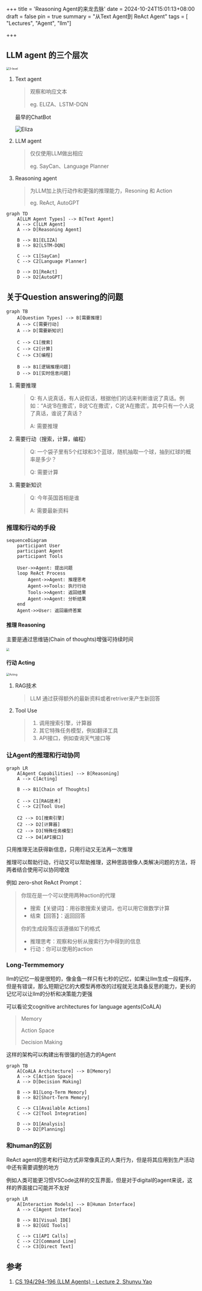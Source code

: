 +++
title = 'Reasoning Agent的来龙去脉'
date = 2024-10-24T15:01:13+08:00
draft = false
pin = true
summary = "从Text Agent到 ReAct Agent"
tags = [ "Lectures", "Agent", "llm"]

+++

## LLM agent 的三个层次



<img src="https://raw.githubusercontent.com/looechao/blogimg/main/2024/llm-1.png" alt="3-level" style="zoom: 50%;" />

1. Text agent

   > 观察和响应文本
   >
   > eg. ELIZA、LSTM-DQN

   最早的ChatBot

   ![Eliza](https://upload.wikimedia.org/wikipedia/commons/4/4e/ELIZA_conversation.jpg)

2. LLM agent

   > 仅仅使用LLM做出相应
   >
   > eg. SayCan、Language Planner

3. Reasoning agent

   > 为LLM加上执行动作和更强的推理能力，Resoning 和 Action
   >
   > eg. ReAct, AutoGPT

```mermaid
graph TD
    A[LLM Agent Types] --> B[Text Agent]
    A --> C[LLM Agent]
    A --> D[Reasoning Agent]
    
    B --> B1[ELIZA]
    B --> B2[LSTM-DQN]
    
    C --> C1[SayCan]
    C --> C2[Language Planner]
    
    D --> D1[ReAct]
    D --> D2[AutoGPT]
```



## 关于Question answering的问题

```mermaid
graph TB
    A[Question Types] --> B[需要推理]
    A --> C[需要行动]
    A --> D[需要新知识]
    
    C --> C1[搜索]
    C --> C2[计算]
    C --> C3[编程]
    
    B --> B1[逻辑推理问题]
    D --> D1[实时信息问题]
```



1. 需要推理

   > Q: 有人说真话，有人说假话，根据他们的话来判断谁说了真话。例如：“A说‘B在撒谎’，B说‘C在撒谎’，C说‘A在撒谎’。其中只有一个人说了真话，谁说了真话？
   >
   > A: 需要推理

2. 需要行动（搜索，计算，编程）

   > Q: 一个袋子里有5个红球和3个蓝球，随机抽取一个球，抽到红球的概率是多少？
   >
   > Q: 需要计算

3. 需要新知识

   >Q: 今年英国首相是谁
   >
   >A: 需要最新资料

### 推理和行动的手段

```mermaid
sequenceDiagram
    participant User
    participant Agent
    participant Tools
    
    User->>Agent: 提出问题
    loop ReAct Process
        Agent->>Agent: 推理思考
        Agent->>Tools: 执行行动
        Tools->>Agent: 返回结果
        Agent->>Agent: 分析结果
    end
    Agent->>User: 返回最终答案
```



#### **推理** Reasoning

主要是通过思维链(Chain of thoughts)增强可持续时间

<img src="https://raw.githubusercontent.com/looechao/blogimg/main/2024/llm-2.png" style="zoom:50%;" />

#### **行动** Acting

<img src="https://raw.githubusercontent.com/looechao/blogimg/main/2024/llm-3.png" alt="Acting" style="zoom:50%;" />

1. RAG技术

   > LLM 通过获得额外的最新资料或者retriver来产生新回答

2. Tool Use

   > 1. 调用搜索引擎，计算器
   > 2. 其它特殊任务模型，例如翻译工具
   > 3. API接口，例如查询天气接口等

### 让Agent的推理和行动协同

```mermaid
graph LR
    A[Agent Capabilities] --> B[Reasoning]
    A --> C[Acting]
    
    B --> B1[Chain of Thoughts]
    
    C --> C1[RAG技术]
    C --> C2[Tool Use]
    
    C2 --> D1[搜索引擎]
    C2 --> D2[计算器]
    C2 --> D3[特殊任务模型]
    C2 --> D4[API接口]
```



只用推理无法获得新信息，只用行动又无法再一次推理

推理可以帮助行动，行动又可以帮助推理，这种思路很像人类解决问题的方法，将两者结合使用可以协同增效

例如 zero-shot ReAct Prompt：

> 你现在是一个可以使用两种action的代理
>
> - 搜索【关键词】：用谷歌搜索关键词，也可以用它做数学计算
> - 结束【回答】：返回回答
>
> 你的生成段落应该遵循如下的格式
>
> - 推理思考：观察和分析从搜索行为中得到的信息
> - 行动：你可以使用的action

### Long-Termmemory

llm的记忆一般是很短的，像金鱼一样只有七秒的记忆，如果让llm生成一段程序，但是有错误，那么短期记忆的大模型再修改的过程就无法具备反思的能力，更长的记忆可以让llm的分析和决策能力更强

可以看论文cognitive architectures for language agents(CoALA)

> Memory
>
> Action Space 
>
> Decision Making

这样的架构可以构建出有很强的创造力的Agent

```mermaid
graph TB
    A[CoALA Architecture] --> B[Memory]
    A --> C[Action Space]
    A --> D[Decision Making]
    
    B --> B1[Long-Term Memory]
    B --> B2[Short-Term Memory]
    
    C --> C1[Available Actions]
    C --> C2[Tool Integration]
    
    D --> D1[Analysis]
    D --> D2[Planning]
```



### 和human的区别

ReAct agent的思考和行动方式非常像真正的人类行为，但是将其应用到生产活动中还有需要调整的地方

例如人类可能更习惯VSCode这样的交互界面，但是对于digital的agent来说，这样的界面接口可能并不友好

```mermaid
graph LR
    A[Interaction Models] --> B[Human Interface]
    A --> C[Agent Interface]
    
    B --> B1[Visual IDE]
    B --> B2[GUI Tools]
    
    C --> C1[API Calls]
    C --> C2[Command Line]
    C --> C3[Direct Text]
```

## 参考

1. [CS 194/294-196 (LLM Agents) - Lecture 2, Shunyu Yao](https://www.youtube.com/watch?v=RM6ZArd2nVc)

